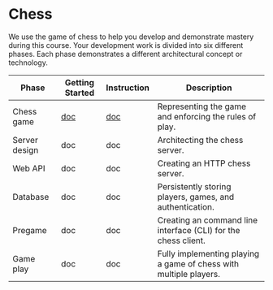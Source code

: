 # Chess

We use the game of chess to help you develop and demonstrate mastery during this course. Your development work is divided into six different phases. Each phase demonstrates a different architectural concept or technology.

| Phase         | Getting Started                      | Instruction                     | Description                                                       |
| ------------- | ------------------------------------ | ------------------------------- | ----------------------------------------------------------------- |
| Chess game    | [doc](chess-game/getting-started.md) | [doc](chess-game/chess-game.md) | Representing the game and enforcing the rules of play.            |
| Server design | doc                                  | doc                             | Architecting the chess server.                                    |
| Web API       | doc                                  | doc                             | Creating an HTTP chess server.                                    |
| Database      | doc                                  | doc                             | Persistently storing players, games, and authentication.          |
| Pregame       | doc                                  | doc                             | Creating an command line interface (CLI) for the chess client.    |
| Game play     | doc                                  | doc                             | Fully implementing playing a game of chess with multiple players. |
